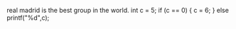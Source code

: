 real madrid is the best group in the world.
int c = 5; 
if (c == 0)
{
  c = 6;
}
else
printf("%d",c);

